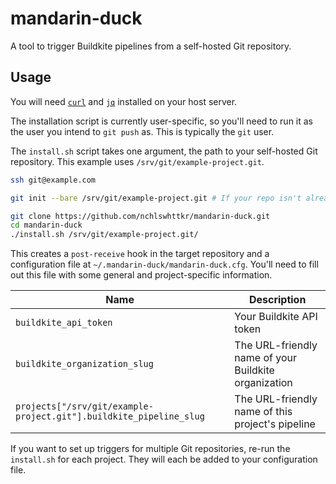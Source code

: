 # mandarin-duck

A tool to trigger Buildkite pipelines from a self-hosted Git repository.

<!-- TODO: Handle tag pushing - how is this represented? -->
<!-- TODO: Move to self-hosted repository, clarify that GitHub is a mirror -->

## Usage

You will need [`curl`](https://curl.se/) and [`jq`](https://stedolan.github.io/jq/) installed on your host server.

The installation script is currently user-specific, so you'll need to run it as the user you intend to `git push` as. This is typically the `git` user.

The `install.sh` script takes one argument, the path to your self-hosted Git repository. This example uses `/srv/git/example-project.git`.

```sh
ssh git@example.com

git init --bare /srv/git/example-project.git # If your repo isn't already set up

git clone https://github.com/nchlswhttkr/mandarin-duck.git
cd mandarin-duck
./install.sh /srv/git/example-project.git/
```

This creates a `post-receive` hook in the target repository and a configuration file at `~/.mandarin-duck/mandarin-duck.cfg`. You'll need to fill out this file with some general and project-specific information.

| Name                                                               | Description                                          |
| ------------------------------------------------------------------ | ---------------------------------------------------- |
| `buildkite_api_token`                                              | Your Buildkite API token                             |
| `buildkite_organization_slug`                                      | The URL-friendly name of your Buildkite organization |
| `projects["/srv/git/example-project.git"].buildkite_pipeline_slug` | The URL-friendly name of this project's pipeline     |

If you want to set up triggers for multiple Git repositories, re-run the `install.sh` for each project. They will each be added to your configuration file.

<!-- TODO: How to upgrade -->

<!-- TODO: How to uninstall -->
